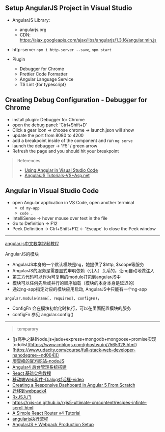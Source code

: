 ## Setup AngularJS Project in Visual Studio

- AngularJS Library:
    - angularjs.org
    - CDN: https://ajax.googleapis.com/ajax/libs/angularjs/1.3.16/angular.min.js
- http-server
  `npm i http-server --save`, `npm start`

- Plugin
    - Debugger for Chrome
    - Prettier Code Formatter
    - Angular Language Service
    - TS Lint {for typescript}

## Creating Debug Configuration - Debugger for Chrome

- install plugin: Debugger for Chrome
- open the debug panel: 'Ctrl+Shift+D'
- Click a gear icon -> choose chrome -> launch.json will show
- update the port from 8080 to 4200
- add a breakpoint inside of the component and run `ng serve`
- launch the debugger -> 'F5' / green arrow
- Refresh the page and you should hit your breakpoint

> References
> - [Using Angular in Visual Studio Code](https://code.visualstudio.com/docs/nodejs/angular-tutorial)
> - [AngularJS Tutorials-VS+Asp.net](http://www.tutorialsteacher.com/angularjs/angularjs-development-environment)


## Angular in Visual Studio Code

- open Angular application in VS Code, open another terminal
    - `cd my-app`
    - `code .`
- IntelliSense  ->  hover mouse over text in the file
- Go to Definition -> F12
- Peek Definition  -> Ctrl+Shift+F12  <- 'Escape' to close the Peek window

------------

[angular.js中文教学视频教程](http://www.php.cn/course/644.html)

AngularJS的模块

- AngularJS本身的一个默认模块是ng，她提供了$http, $scope等服务
- AngularJS的服务是需要显式申明依赖（引入）关系的，让ng自动地做注入
- 第三方代码可以作为可复用的module打包到angularJS中
- 模块可以任何先后或并行的顺序加载（模块的本身本身是延迟的）
- 通过ng-app指定对应的模块应用启动, AngularJS中只能有一个ng-app

`angular.module(name[, requires], configFn);`

- ConfigFn 会在模块初始化时执行，可以在里面配置模块的服务
- configFn 参见 angular.config()

------------

> temparory

- [js高手之路]Node.js+jade+express+mongodb+mongoose+promise实现todolist](https://www.cnblogs.com/ghostwu/p/7565328.html)
- [https://www.udacity.com/course/full-stack-web-developer-nanodegree--nd004]()
- [廖雪峰的官方网站-nodeJS](https://www.liaoxuefeng.com/wiki/001434446689867b27157e896e74d51a89c25cc8b43bdb3000/001434501245426ad4b91f2b880464ba876a8e3043fc8ef000)
- [Angular4 后台管理系统搭建](http://www.cnblogs.com/Vetkdf/p/7080893.html)
- [React 基础实例教程](https://www.cnblogs.com/imwtr/p/6278968.html)
- [移动端Web组件-Dialog对话框-video](https://www.imooc.com/learn/709)
- [Creating a Responsive Dashboard in Angular 5 From Scratch](https://medium.com/@nima_ap/creating-a-responsive-dashboard-in-angular-5-from-scratch-147f6a493d9e)
- [迁移到webpack4](https://blog.csdn.net/github_36487770/article/details/80228147#comments)
- [RxJS入门](https://blog.csdn.net/tianjun2012/article/details/51351823)
- https://rxjs-cn.github.io/rxjs5-ultimate-cn/content/recipes-infinte-scroll.html
- [A Simple React Router v4 Tutorial](https://medium.com/@pshrmn/a-simple-react-router-v4-tutorial-7f23ff27adf)
- [angularjs执行流程](https://www.cnblogs.com/Leo_wl/p/3771304.html)
- [AngularJS + Webpack Production Setup](https://www.cnblogs.com/Answer1215/p/4796048.html)

